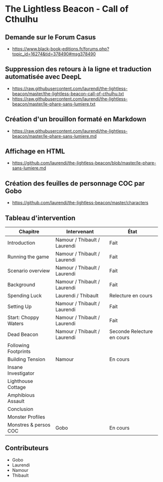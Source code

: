 # The Lightless Beacon - Call of Cthulhu

## Demande sur le Forum Casus

* https://www.black-book-editions.fr/forums.php?topic_id=16274&tid=378490#msg378490

## Suppression des retours à la ligne et traduction automatisée avec DeepL

* https://raw.githubusercontent.com/laurendi/the-lightless-beacon/master/the-lightless-beacon-call-of-cthulhu.txt
* https://raw.githubusercontent.com/laurendi/the-lightless-beacon/master/le-phare-sans-lumiere.txt

## Création d'un brouillon formaté en Markdown

* https://raw.githubusercontent.com/laurendi/the-lightless-beacon/master/le-phare-sans-lumiere.md

## Affichage en HTML

* https://github.com/laurendi/the-lightless-beacon/blob/master/le-phare-sans-lumiere.md

## Création des feuilles de personnage COC par Gobo

* https://github.com/laurendi/the-lightless-beacon/master/characters

## Tableau d'intervention

| Chapitre              | Intervenant                   | État                         |
|-----------------------|-------------------------------|------------------------------|
| Introduction          | Namour / Thibault / Laurendi  | Fait
| Running the game      | Namour / Thibault / Laurendi  | Fait
| Scenario overview     | Namour / Thibault / Laurendi  | Fait
| Background            | Namour / Thibault / Laurendi  | Fait
| Spending Luck         | Laurendi / Thibault           | Relecture en cours
| Setting Up            | Namour / Thibault / Laurendi  | Fait
| Start: Choppy Waters  | Namour / Thibault / Laurendi  | Fait
| Dead Beacon           | Namour / Thibault / Laurendi  | Seconde Relecture en cours
| Following Footprints  |                               |
| Building Tension      | Namour                        | En cours
| Insane Investigator   |                               |
| Lighthouse Cottage    |                               |
| Amphibious Assault    |                               |
| Conclusion            |                               |
| Monster Profiles      |                               |
| Monstres & persos COC | Gobo                          | En cours

## Contributeurs

* Gobo
* Laurendi
* Namour
* Thibault
